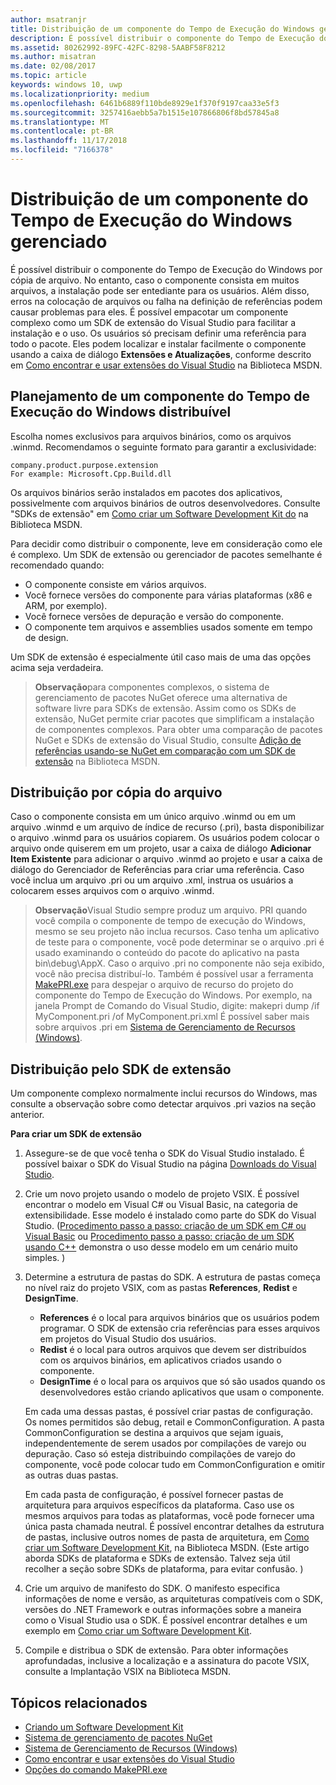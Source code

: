 ```yaml
---
author: msatranjr
title: Distribuição de um componente do Tempo de Execução do Windows gerenciado
description: É possível distribuir o componente do Tempo de Execução do Windows por cópia de arquivo.
ms.assetid: 80262992-89FC-42FC-8298-5AABF58F8212
ms.author: misatran
ms.date: 02/08/2017
ms.topic: article
keywords: windows 10, uwp
ms.localizationpriority: medium
ms.openlocfilehash: 6461b6889f110bde8929e1f370f9197caa33e5f3
ms.sourcegitcommit: 3257416aebb5a7b1515e107866806f8bd57845a8
ms.translationtype: MT
ms.contentlocale: pt-BR
ms.lasthandoff: 11/17/2018
ms.locfileid: "7166378"
---
```

# <a name="distributing-a-managed-windows-runtime-component"></a>Distribuição de um componente do Tempo de Execução do Windows gerenciado



É possível distribuir o componente do Tempo de Execução do Windows por cópia de arquivo. No entanto, caso o componente consista em muitos arquivos, a instalação pode ser entediante para os usuários. Além disso, erros na colocação de arquivos ou falha na definição de referências podem causar problemas para eles. É possível empacotar um componente complexo como um SDK de extensão do Visual Studio para facilitar a instalação e o uso. Os usuários só precisam definir uma referência para todo o pacote. Eles podem localizar e instalar facilmente o componente usando a caixa de diálogo **Extensões e Atualizações**, conforme descrito em [Como encontrar e usar extensões do Visual Studio](https://msdn.microsoft.com/library/vstudio/dd293638.aspx) na Biblioteca MSDN.

## <a name="planning-a-distributable-windows-runtime-component"></a>Planejamento de um componente do Tempo de Execução do Windows distribuível

Escolha nomes exclusivos para arquivos binários, como os arquivos .winmd. Recomendamos o seguinte formato para garantir a exclusividade:

``` syntax
company.product.purpose.extension
For example: Microsoft.Cpp.Build.dll
```

Os arquivos binários serão instalados em pacotes dos aplicativos, possivelmente com arquivos binários de outros desenvolvedores. Consulte "SDKs de extensão" em [Como criar um Software Development Kit do](https://msdn.microsoft.com/library/hh768146.aspx) na Biblioteca MSDN.

Para decidir como distribuir o componente, leve em consideração como ele é complexo. Um SDK de extensão ou gerenciador de pacotes semelhante é recomendado quando:

-   O componente consiste em vários arquivos.
-   Você fornece versões do componente para várias plataformas (x86 e ARM, por exemplo).
-   Você fornece versões de depuração e versão do componente.
-   O componente tem arquivos e assemblies usados somente em tempo de design.

Um SDK de extensão é especialmente útil caso mais de uma das opções acima seja verdadeira.

> **Observação**para componentes complexos, o sistema de gerenciamento de pacotes NuGet oferece uma alternativa de software livre para SDKs de extensão. Assim como os SDKs de extensão, NuGet permite criar pacotes que simplificam a instalação de componentes complexos. Para obter uma comparação de pacotes NuGet e SDKs de extensão do Visual Studio, consulte [Adição de referências usando-se NuGet em comparação com um SDK de extensão](https://msdn.microsoft.com/library/jj161096.aspx) na Biblioteca MSDN.

## <a name="distribution-by-file-copy"></a>Distribuição por cópia do arquivo

Caso o componente consista em um único arquivo .winmd ou em um arquivo .winmd e um arquivo de índice de recurso (.pri), basta disponibilizar o arquivo .winmd para os usuários copiarem. Os usuários podem colocar o arquivo onde quiserem em um projeto, usar a caixa de diálogo **Adicionar Item Existente** para adicionar o arquivo .winmd ao projeto e usar a caixa de diálogo do Gerenciador de Referências para criar uma referência. Caso você inclua um arquivo .pri ou um arquivo .xml, instrua os usuários a colocarem esses arquivos com o arquivo .winmd.

> **Observação**Visual Studio sempre produz um arquivo. PRI quando você compila o componente de tempo de execução do Windows, mesmo se seu projeto não inclua recursos. Caso tenha um aplicativo de teste para o componente, você pode determinar se o arquivo .pri é usado examinando o conteúdo do pacote do aplicativo na pasta bin\\debug\\AppX. Caso o arquivo .pri no componente não seja exibido, você não precisa distribuí-lo. Também é possível usar a ferramenta [MakePRI.exe](https://msdn.microsoft.com/library/windows/apps/jj552945.aspx) para despejar o arquivo de recurso do projeto do componente do Tempo de Execução do Windows. Por exemplo, na janela Prompt de Comando do Visual Studio, digite: makepri dump /if MyComponent.pri /of MyComponent.pri.xml É possível saber mais sobre arquivos .pri em [Sistema de Gerenciamento de Recursos (Windows)](https://msdn.microsoft.com/library/windows/apps/jj552947.aspx).

## <a name="distribution-by-extension-sdk"></a>Distribuição pelo SDK de extensão

Um componente complexo normalmente inclui recursos do Windows, mas consulte a observação sobre como detectar arquivos .pri vazios na seção anterior.

**Para criar um SDK de extensão**

1.  Assegure-se de que você tenha o SDK do Visual Studio instalado. É possível baixar o SDK do Visual Studio na página [Downloads do Visual Studio](https://www.visualstudio.com/downloads/download-visual-studio-vs).
2.  Crie um novo projeto usando o modelo de projeto VSIX. É possível encontrar o modelo em Visual C# ou Visual Basic, na categoria de extensibilidade. Esse modelo é instalado como parte do SDK do Visual Studio. ([Procedimento passo a passo: criação de um SDK em C# ou Visual Basic](https://msdn.microsoft.com/library/jj127119.aspx) ou [Procedimento passo a passo: criação de um SDK usando C++](https://msdn.microsoft.com/library/jj127117.aspx) demonstra o uso desse modelo em um cenário muito simples. )
3.  Determine a estrutura de pastas do SDK. A estrutura de pastas começa no nível raiz do projeto VSIX, com as pastas **References**, **Redist** e **DesignTime**.

    -   **References** é o local para arquivos binários que os usuários podem programar. O SDK de extensão cria referências para esses arquivos em projetos do Visual Studio dos usuários.
    -   **Redist** é o local para outros arquivos que devem ser distribuídos com os arquivos binários, em aplicativos criados usando o componente.
    -   **DesignTime** é o local para os arquivos que só são usados quando os desenvolvedores estão criando aplicativos que usam o componente.

    Em cada uma dessas pastas, é possível criar pastas de configuração. Os nomes permitidos são debug, retail e CommonConfiguration. A pasta CommonConfiguration se destina a arquivos que sejam iguais, independentemente de serem usados por compilações de varejo ou depuração. Caso só esteja distribuindo compilações de varejo do componente, você pode colocar tudo em CommonConfiguration e omitir as outras duas pastas.

    Em cada pasta de configuração, é possível fornecer pastas de arquitetura para arquivos específicos da plataforma. Caso use os mesmos arquivos para todas as plataformas, você pode fornecer uma única pasta chamada neutral. É possível encontrar detalhes da estrutura de pastas, inclusive outros nomes de pasta de arquitetura, em [Como criar um Software Development Kit](https://msdn.microsoft.com/library/hh768146.aspx), na Biblioteca MSDN. (Este artigo aborda SDKs de plataforma e SDKs de extensão. Talvez seja útil recolher a seção sobre SDKs de plataforma, para evitar confusão. )

4.  Crie um arquivo de manifesto do SDK. O manifesto especifica informações de nome e versão, as arquiteturas compatíveis com o SDK, versões do .NET Framework e outras informações sobre a maneira como o Visual Studio usa o SDK. É possível encontrar detalhes e um exemplo em [Como criar um Software Development Kit](https://msdn.microsoft.com/library/hh768146.aspx).
5.  Compile e distribua o SDK de extensão. Para obter informações aprofundadas, inclusive a localização e a assinatura do pacote VSIX, consulte a Implantação VSIX na Biblioteca MSDN.

## <a name="related-topics"></a>Tópicos relacionados

* [Criando um Software Development Kit](https://msdn.microsoft.com/library/hh768146.aspx)
* [Sistema de gerenciamento de pacotes NuGet](https://github.com/NuGet/Home)
* [Sistema de Gerenciamento de Recursos (Windows)](https://msdn.microsoft.com/library/windows/apps/jj552947.aspx)
* [Como encontrar e usar extensões do Visual Studio](https://msdn.microsoft.com/library/dd293638.aspx)
* [Opções do comando MakePRI.exe](https://msdn.microsoft.com/library/windows/apps/jj552945.aspx)
